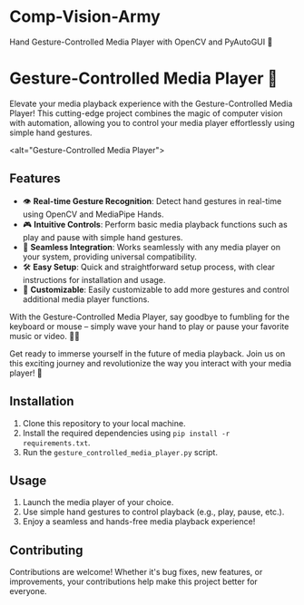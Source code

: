 # Comp-Vision-Army
Hand Gesture-Controlled Media Player with OpenCV and PyAutoGUI 🎵

<h1>Gesture-Controlled Media Player 🚀</h1>

<p>Elevate your media playback experience with the Gesture-Controlled Media Player! This cutting-edge project combines the magic of computer vision with automation, allowing you to control your media player effortlessly using simple hand gestures.</p>

<alt="Gesture-Controlled Media Player">

<h2>Features</h2>

<ul>
  <li>👁️ <strong>Real-time Gesture Recognition</strong>: Detect hand gestures in real-time using OpenCV and MediaPipe Hands.</li>
  <li>🎮 <strong>Intuitive Controls</strong>: Perform basic media playback functions such as play and pause with simple hand gestures.</li>
  <li>🔌 <strong>Seamless Integration</strong>: Works seamlessly with any media player on your system, providing universal compatibility.</li>
  <li>🛠️ <strong>Easy Setup</strong>: Quick and straightforward setup process, with clear instructions for installation and usage.</li>
  <li>🎨 <strong>Customizable</strong>: Easily customizable to add more gestures and control additional media player functions.</li>
</ul>

<p>With the Gesture-Controlled Media Player, say goodbye to fumbling for the keyboard or mouse – simply wave your hand to play or pause your favorite music or video. 🎥🎶</p>

<p>Get ready to immerse yourself in the future of media playback. Join us on this exciting journey and revolutionize the way you interact with your media player! 🎉</p>

<h2>Installation</h2>

<ol>
  <li>Clone this repository to your local machine.</li>
  <li>Install the required dependencies using <code>pip install -r requirements.txt</code>.</li>
  <li>Run the <code>gesture_controlled_media_player.py</code> script.</li>
</ol>

<h2>Usage</h2>

<ol>
  <li>Launch the media player of your choice.</li>
  <li>Use simple hand gestures to control playback (e.g., play, pause, etc.).</li>
  <li>Enjoy a seamless and hands-free media playback experience!</li>
</ol>

<h2>Contributing</h2>

<p>Contributions are welcome! Whether it's bug fixes, new features, or improvements, your contributions help make this project better for everyone.</p>

